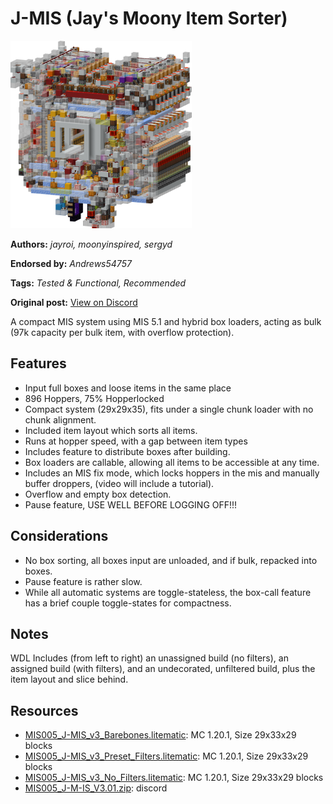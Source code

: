 # J-MIS (Jay's Moony Item Sorter)
<img alt="area_render_357_.png" src="images/area_render_357_.png?raw=1" height="300px">

**Authors:** *jayroi, moonyinspired, sergyd*

**Endorsed by:** *Andrews54757*

**Tags:** *Tested & Functional, Recommended*

**Original post:** [View on Discord](https://discord.com/channels/1375556143186837695/1388563583658365163)

A compact MIS system using MIS 5.1 and hybrid box loaders, acting as bulk (97k capacity per bulk item, with overflow protection).

## Features
- Input full boxes and loose items in the same place
- 896 Hoppers, 75% Hopperlocked
- Compact system (29x29x35), fits under a single chunk loader with no chunk alignment.
- Included item layout which sorts all items.
- Runs at hopper speed, with a gap between item types
- Includes feature to distribute boxes after building.
- Box loaders are callable, allowing all items to be accessible at any time.
- Includes an MIS fix mode, which locks hoppers in the mis and manually buffer droppers, (video will include a tutorial).
- Overflow and empty box detection.
- Pause feature, USE WELL BEFORE LOGGING OFF!!!

## Considerations
- No box sorting, all boxes input are unloaded, and if bulk, repacked into boxes.
- Pause feature is rather slow.
- While all automatic systems are toggle-stateless, the box-call feature has a brief couple toggle-states for compactness.

## Notes
WDL Includes (from left to right) an unassigned build (no filters), an assigned build (with filters), and an undecorated, unfiltered build, plus the item layout and slice behind.

## Resources
- [MIS005_J-MIS_v3_Barebones.litematic](attachments/MIS005_J-MIS_v3_Barebones.litematic): MC 1.20.1, Size 29x33x29 blocks
- [MIS005_J-MIS_v3_Preset_Filters.litematic](attachments/MIS005_J-MIS_v3_Preset_Filters.litematic): MC 1.20.1, Size 29x33x29 blocks
- [MIS005_J-MIS_v3_No_Filters.litematic](attachments/MIS005_J-MIS_v3_No_Filters.litematic): MC 1.20.1, Size 29x33x29 blocks
- [MIS005_J-M-IS_V3.01.zip](attachments/MIS005_J-M-IS_V3.01.zip): discord
